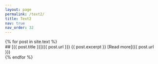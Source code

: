 ```yaml
---
layout: page
permalink: /text2/
title: Text2
nav: true
nav_order: 32
---
```


<!-- Posts List -->
<div class="posts">
  {% for post in site.text %}
    <article>
      ## [{{ post.title }}]({{ post.url }})
      {{ post.excerpt }}
      [Read more]({{ post.url }})
    </article>
  {% endfor %}
</div>

